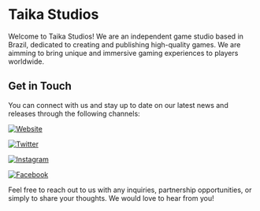 # Taika Studios

Welcome to Taika Studios! We are an independent game studio based in Brazil, dedicated to creating and publishing high-quality games. We are aimming to bring unique and immersive gaming experiences to players worldwide.

## Get in Touch

You can connect with us and stay up to date on our latest news and releases through the following channels:

[![Website](https://img.shields.io/badge/Website-taikadevstudios.com-blue?style=flat-square&logo=web)](https://www.taikadevstudios.com)

[![Twitter](https://img.shields.io/badge/Twitter-%40taikadevstudios-blue?style=flat-square&logo=twitter)](https://twitter.com/taikadevstudios)

[![Instagram](https://img.shields.io/badge/Instagram-%40taikadevstudios-purple?style=flat-square&logo=instagram)](https://www.instagram.com/taikadevstudios)

[![Facebook](https://img.shields.io/badge/Facebook-TaikaDevStudios-blue?style=flat-square&logo=facebook)](https://www.facebook.com/TaikaDevStudios)


Feel free to reach out to us with any inquiries, partnership opportunities, or simply to share your thoughts. We would love to hear from you!
